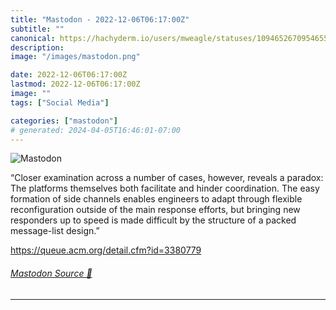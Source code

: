 ```yaml
---
title: "Mastodon - 2022-12-06T06:17:00Z"
subtitle: ""
canonical: https://hachyderm.io/users/mweagle/statuses/109465267095465562
description:
image: "/images/mastodon.png"

date: 2022-12-06T06:17:00Z
lastmod: 2022-12-06T06:17:00Z
image: ""
tags: ["Social Media"]

categories: ["mastodon"]
# generated: 2024-04-05T16:46:01-07:00
---
```

![Mastodon](/images/mastodon.png)

<p>“Closer examination across a number of cases, however, reveals a paradox: The platforms themselves both facilitate and hinder coordination. The easy formation of side channels enables engineers to adapt through flexible reconfiguration outside of the main response efforts, but bringing new responders up to speed is made difficult by the structure of a packed message-list design.”</p><p><a href="https://queue.acm.org/detail.cfm?id=3380779" target="_blank" rel="nofollow noopener noreferrer" translate="no"><span class="invisible">https://</span><span class="ellipsis">queue.acm.org/detail.cfm?id=33</span><span class="invisible">80779</span></a></p>


###### [Mastodon Source 🐘](https://hachyderm.io/@mweagle/109465267095465562)

___
